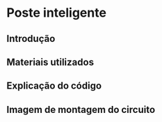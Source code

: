 # Poste inteligente

## Introdução


## Materiais utilizados


## Explicação do código


## Imagem de montagem do circuito

